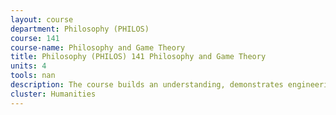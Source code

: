 ```yaml
---
layout: course 
department: Philosophy (PHILOS)
course: 141
course-name: Philosophy and Game Theory
title: Philosophy (PHILOS) 141 Philosophy and Game Theory
units: 4
tools: nan
description: The course builds an understanding, demonstrates engineering uses, and provides hand-on experience for object-oriented programming as well as exposes a practical knowledge of advanced features available in MATLAB. The course will begin with a brief review of basic MATLAB features and quickly move to class organization and functionality. The introduced concepts are reinforced by examining the advanced graphical features of MATLAB. The material will also include the effective use of programs written in C and FORTRAN, and will cover SIMULINK, a MATLAB toolbox providing for an effective ways of model simulations. Throughout the course, the emphasis will be placed on examples and homework assignments from engineering disciplines.
cluster: Humanities
---
```


